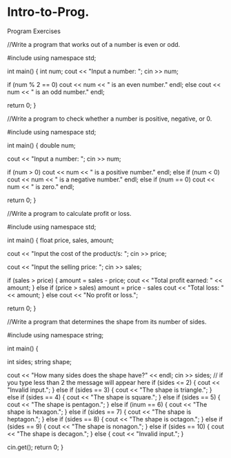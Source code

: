 # Intro-to-Prog.
Program Exercises

//Write a program that works out of a number is even or odd.

#include <iostream>
using namespace std;
 
  int main() 
  {
  int num;
  cout << "Input a number: ";
  cin >> num;
  
  if (num % 2 == 0)
  cout << num << " is an even number." endl;
  else
  cout << num << " is an odd number." endl;
  
  return 0;
  }

 
//Write a program to check whether a number is positive, negative, or 0.
 
#include <iostream>
using namespace std;
 
 int main()
 {
 double num;
 
 cout << "Input a number: ";
 cin >> num;
 
 if (num > 0)
 cout << num << " is a positive number." endl;
 else if (num < 0)
 cout << num << " is a negative number." endl;
 else if (num == 0)
 cout << num << " is zero." endl;
 
 return 0;
 }
                    
                    
//Write a program to calculate profit or loss.
                    
#include <iostream>
using namespace std;
 
 int main()
{
float price, sales, amount;
 
 cout << "Input the cost of the product/s: ";
 cin >> price;
 
 cout << "Input the selling price: ";
 cin >> sales;
 
 if (sales > price)
 {
  amount = sales - price;
  cout << "Total profit earned: " << amount;
 }
 else if (price > sales)
 amount = price - sales
 cout << "Total loss: " << amount;
 }
 else
 cout << "No profit or loss.";
 
 return 0;
 }
 
 
 //Write a program that determines the shape from its number of sides.
 
 #include <iostream>
using namespace string;

int main() {

int sides;
string shape;

cout << "How many sides does the shape have?" << endl;
cin >> sides;
// if you type less than 2 the message will appear here
if (sides <= 2) {
    cout << "Invalid input.";
}
else if (sides == 3) {
    cout << "The shape is triangle.";
}
else if (sides == 4) {
    cout << "The shape is square.";
}
else if (sides == 5) {
    cout << "The shape is pentagon.";
}
else if (inum == 6) {
    cout << "The shape is hexagon.";
}
else if (sides == 7) {
    cout << "The shape is heptagon.";
}
else if (sides == 8) {
    cout << "The shape is octagon.";
}
else if (sides == 9) {
    cout << "The shape is nonagon.";
}
else if (sides == 10) {
    cout << "The shape is decagon.";
}
else {
    cout << "Invalid input.";
}

cin.get();
return 0;
}
